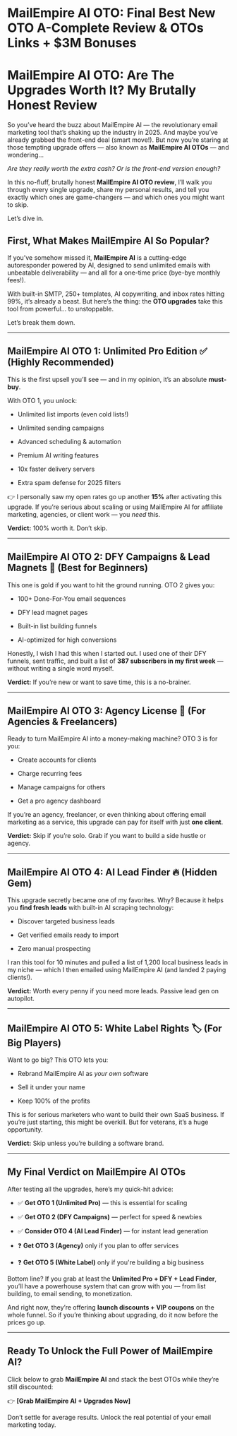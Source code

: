 # MailEmpire AI OTO: Final Best New OTO A-Complete Review & OTOs Links + $3M Bonuses
<h1 class="" data-start="240" data-end="313">MailEmpire AI OTO: Are The Upgrades Worth It? My Brutally Honest Review</h1>
<p class="" data-start="315" data-end="620">So you’ve heard the buzz about MailEmpire AI — the revolutionary email marketing tool that’s shaking up the industry in 2025. And maybe you’ve already grabbed the front-end deal (smart move!). But now you’re staring at those tempting upgrade offers — also known as <strong data-start="580" data-end="602">MailEmpire AI OTOs</strong> — and wondering…</p>
<p class="" data-start="622" data-end="697"><em data-start="622" data-end="697">Are they really worth the extra cash? Or is the front-end version enough?</em></p>
<p class="" data-start="699" data-end="924">In this no-fluff, brutally honest <strong data-start="733" data-end="761">MailEmpire AI OTO review</strong>, I’ll walk you through every single upgrade, share my personal results, and tell you exactly which ones are game-changers — and which ones you might want to skip.</p>
<p class="" data-start="926" data-end="940">Let’s dive in.</p>

<h2 class="" data-start="942" data-end="988">First, What Makes MailEmpire AI So Popular?</h2>
<p class="" data-start="990" data-end="1204">If you’ve somehow missed it, <strong data-start="1019" data-end="1036">MailEmpire AI</strong> is a cutting-edge autoresponder powered by AI, designed to send unlimited emails with unbeatable deliverability — and all for a one-time price (bye-bye monthly fees!).</p>
<p class="" data-start="1206" data-end="1397">With built-in SMTP, 250+ templates, AI copywriting, and inbox rates hitting 99%, it’s already a beast. But here’s the thing: the <strong data-start="1335" data-end="1351">OTO upgrades</strong> take this tool from powerful… to unstoppable.</p>
<p class="" data-start="1399" data-end="1421">Let’s break them down.</p>


<hr class="" data-start="1423" data-end="1426" />

<h2 class="" data-start="1428" data-end="1496">MailEmpire AI OTO 1: Unlimited Pro Edition ✅ (Highly Recommended)</h2>
<p class="" data-start="1498" data-end="1585">This is the first upsell you’ll see — and in my opinion, it’s an absolute <strong data-start="1572" data-end="1584">must-buy</strong>.</p>
<p class="" data-start="1587" data-end="1610">With OTO 1, you unlock:</p>

<ul data-start="1611" data-end="1817">
 	<li class="" data-start="1611" data-end="1654">
<p class="" data-start="1613" data-end="1654">Unlimited list imports (even cold lists!)</p>
</li>
 	<li class="" data-start="1655" data-end="1684">
<p class="" data-start="1657" data-end="1684">Unlimited sending campaigns</p>
</li>
 	<li class="" data-start="1685" data-end="1719">
<p class="" data-start="1687" data-end="1719">Advanced scheduling &amp; automation</p>
</li>
 	<li class="" data-start="1720" data-end="1749">
<p class="" data-start="1722" data-end="1749">Premium AI writing features</p>
</li>
 	<li class="" data-start="1750" data-end="1779">
<p class="" data-start="1752" data-end="1779">10x faster delivery servers</p>
</li>
 	<li class="" data-start="1780" data-end="1817">
<p class="" data-start="1782" data-end="1817">Extra spam defense for 2025 filters</p>
</li>
</ul>
<p class="" data-start="1819" data-end="2030">👉 I personally saw my open rates go up another <strong data-start="1867" data-end="1874">15%</strong> after activating this upgrade. If you’re serious about scaling or using MailEmpire AI for affiliate marketing, agencies, or client work — you <em data-start="2017" data-end="2023">need</em> this.</p>
<p class="" data-start="2032" data-end="2071"><strong data-start="2032" data-end="2044">Verdict:</strong> 100% worth it. Don’t skip.</p>


<hr class="" data-start="2073" data-end="2076" />

<h2 class="" data-start="2078" data-end="2154">MailEmpire AI OTO 2: DFY Campaigns &amp; Lead Magnets 🚀 (Best for Beginners)</h2>
<p class="" data-start="2156" data-end="2228">This one is gold if you want to hit the ground running. OTO 2 gives you:</p>

<ul data-start="2229" data-end="2357">
 	<li class="" data-start="2229" data-end="2264">
<p class="" data-start="2231" data-end="2264">100+ Done-For-You email sequences</p>
</li>
 	<li class="" data-start="2265" data-end="2288">
<p class="" data-start="2267" data-end="2288">DFY lead magnet pages</p>
</li>
 	<li class="" data-start="2289" data-end="2321">
<p class="" data-start="2291" data-end="2321">Built-in list building funnels</p>
</li>
 	<li class="" data-start="2322" data-end="2357">
<p class="" data-start="2324" data-end="2357">AI-optimized for high conversions</p>
</li>
</ul>
<p class="" data-start="2359" data-end="2550">Honestly, I wish I had this when I started out. I used one of their DFY funnels, sent traffic, and built a list of <strong data-start="2474" data-end="2510">387 subscribers in my first week</strong> — without writing a single word myself.</p>
<p class="" data-start="2552" data-end="2623"><strong data-start="2552" data-end="2564">Verdict:</strong> If you’re new or want to save time, this is a no-brainer.</p>


<hr class="" data-start="2625" data-end="2628" />

<h2 class="" data-start="2630" data-end="2700">MailEmpire AI OTO 3: Agency License 💼 (For Agencies &amp; Freelancers)</h2>
<p class="" data-start="2702" data-end="2776">Ready to turn MailEmpire AI into a money-making machine? OTO 3 is for you:</p>

<ul data-start="2777" data-end="2889">
 	<li class="" data-start="2777" data-end="2806">
<p class="" data-start="2779" data-end="2806">Create accounts for clients</p>
</li>
 	<li class="" data-start="2807" data-end="2830">
<p class="" data-start="2809" data-end="2830">Charge recurring fees</p>
</li>
 	<li class="" data-start="2831" data-end="2860">
<p class="" data-start="2833" data-end="2860">Manage campaigns for others</p>
</li>
 	<li class="" data-start="2861" data-end="2889">
<p class="" data-start="2863" data-end="2889">Get a pro agency dashboard</p>
</li>
</ul>
<p class="" data-start="2891" data-end="3043">If you’re an agency, freelancer, or even thinking about offering email marketing as a service, this upgrade can pay for itself with just <strong data-start="3028" data-end="3042">one client</strong>.</p>
<p class="" data-start="3045" data-end="3129"><strong data-start="3045" data-end="3057">Verdict:</strong> Skip if you’re solo. Grab if you want to build a side hustle or agency.</p>


<hr class="" data-start="3131" data-end="3134" />

<h2 class="" data-start="3136" data-end="3190">MailEmpire AI OTO 4: AI Lead Finder 🔥 (Hidden Gem)</h2>
<p class="" data-start="3192" data-end="3326">This upgrade secretly became one of my favorites. Why? Because it helps you <strong data-start="3268" data-end="3288">find fresh leads</strong> with built-in AI scraping technology:</p>

<ul data-start="3327" data-end="3425">
 	<li class="" data-start="3327" data-end="3361">
<p class="" data-start="3329" data-end="3361">Discover targeted business leads</p>
</li>
 	<li class="" data-start="3362" data-end="3399">
<p class="" data-start="3364" data-end="3399">Get verified emails ready to import</p>
</li>
 	<li class="" data-start="3400" data-end="3425">
<p class="" data-start="3402" data-end="3425">Zero manual prospecting</p>
</li>
</ul>
<p class="" data-start="3427" data-end="3592">I ran this tool for 10 minutes and pulled a list of 1,200 local business leads in my niche — which I then emailed using MailEmpire AI (and landed 2 paying clients!).</p>
<p class="" data-start="3594" data-end="3679"><strong data-start="3594" data-end="3606">Verdict:</strong> Worth every penny if you need more leads. Passive lead gen on autopilot.</p>


<hr class="" data-start="3681" data-end="3684" />

<h2 class="" data-start="3686" data-end="3750">MailEmpire AI OTO 5: White Label Rights 🏷️ (For Big Players)</h2>
<p class="" data-start="3752" data-end="3786">Want to go big? This OTO lets you:</p>

<ul data-start="3787" data-end="3886">
 	<li class="" data-start="3787" data-end="3833">
<p class="" data-start="3789" data-end="3833">Rebrand MailEmpire AI as <em data-start="3814" data-end="3824">your own</em> software</p>
</li>
 	<li class="" data-start="3834" data-end="3859">
<p class="" data-start="3836" data-end="3859">Sell it under your name</p>
</li>
 	<li class="" data-start="3860" data-end="3886">
<p class="" data-start="3862" data-end="3886">Keep 100% of the profits</p>
</li>
</ul>
<p class="" data-start="3888" data-end="4052">This is for serious marketers who want to build their own SaaS business. If you’re just starting, this might be overkill. But for veterans, it’s a huge opportunity.</p>
<p class="" data-start="4054" data-end="4112"><strong data-start="4054" data-end="4066">Verdict:</strong> Skip unless you’re building a software brand.</p>


<hr class="" data-start="4114" data-end="4117" />

<h2 class="" data-start="4119" data-end="4160">My Final Verdict on MailEmpire AI OTOs</h2>
<p class="" data-start="4162" data-end="4221">After testing all the upgrades, here’s my quick-hit advice:</p>

<ul data-start="4223" data-end="4555">
 	<li class="" data-start="4223" data-end="4288">
<p class="" data-start="4225" data-end="4288">✅ <strong data-start="4227" data-end="4256">Get OTO 1 (Unlimited Pro)</strong> — this is essential for scaling</p>
</li>
 	<li class="" data-start="4289" data-end="4352">
<p class="" data-start="4291" data-end="4352">✅ <strong data-start="4293" data-end="4322">Get OTO 2 (DFY Campaigns)</strong> — perfect for speed &amp; newbies</p>
</li>
 	<li class="" data-start="4353" data-end="4422">
<p class="" data-start="4355" data-end="4422">✅ <strong data-start="4357" data-end="4392">Consider OTO 4 (AI Lead Finder)</strong> — for instant lead generation</p>
</li>
 	<li class="" data-start="4423" data-end="4484">
<p class="" data-start="4425" data-end="4484">❓ <strong data-start="4427" data-end="4449">Get OTO 3 (Agency)</strong> only if you plan to offer services</p>
</li>
 	<li class="" data-start="4485" data-end="4555">
<p class="" data-start="4487" data-end="4555">❓ <strong data-start="4489" data-end="4516">Get OTO 5 (White Label)</strong> only if you're building a big business</p>
</li>
</ul>
<p class="" data-start="4557" data-end="4745">Bottom line? If you grab at least the <strong data-start="4595" data-end="4632">Unlimited Pro + DFY + Lead Finder</strong>, you’ll have a powerhouse system that can grow with you — from list building, to email sending, to monetization.</p>
<p class="" data-start="4747" data-end="4908">And right now, they’re offering <strong data-start="4779" data-end="4813">launch discounts + VIP coupons</strong> on the whole funnel. So if you’re thinking about upgrading, do it now before the prices go up.</p>


<hr class="" data-start="4910" data-end="4913" />

<h2 class="" data-start="4915" data-end="4966">Ready To Unlock the Full Power of MailEmpire AI?</h2>
<p class="" data-start="4968" data-end="5061">Click below to grab <strong data-start="4988" data-end="5005">MailEmpire AI</strong> and stack the best OTOs while they’re still discounted:</p>
<p class="" data-start="5063" data-end="5105">👉 <strong data-start="5066" data-end="5105">[Grab MailEmpire AI + Upgrades Now]</strong></p>
<p class="" data-start="5107" data-end="5197">Don’t settle for average results. Unlock the real potential of your email marketing today.</p>
